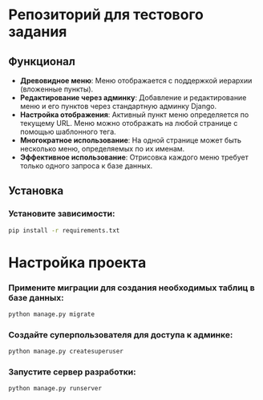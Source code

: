 # Репозиторий для тестового задания

## Функционал

- **Древовидное меню**: Меню отображается с поддержкой иерархии (вложенные пункты).
- **Редактирование через админку**: Добавление и редактирование меню и его пунктов через стандартную админку Django.
- **Настройка отображения**: Активный пункт меню определяется по текущему URL. Меню можно отображать на любой странице с помощью шаблонного тега.
- **Многократное использование**: На одной странице может быть несколько меню, определяемых по их именам.
- **Эффективное использование**: Отрисовка каждого меню требует только одного запроса к базе данных.

## Установка

### Установите зависимости:
```bash
pip install -r requirements.txt
```
# Настройка проекта

### Примените миграции для создания необходимых таблиц в базе данных:

```bash
python manage.py migrate
```

### Создайте суперпользователя для доступа к админке:

```bash
python manage.py createsuperuser
```

### Запустите сервер разработки:
```bash
python manage.py runserver
```